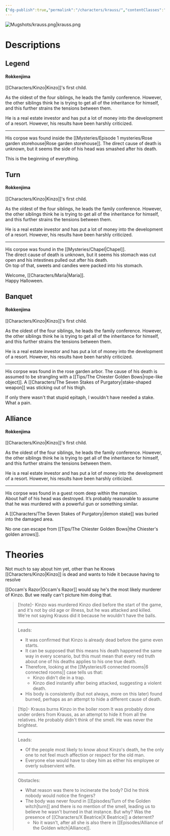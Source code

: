 ```yaml
---
{"dg-publish":true,"permalink":"/characters/krauss/","contentClasses":"center-headings","tags":["ushiromiya"]}
---
```



![Mugshots/krauss.png|krauss.png](/img/user/Mugshots/krauss.png)

# Descriptions

## Legend
#### Rokkenjima

[[Characters/Kinzo\|Kinzo]]'s first child.

As the oldest of the four siblings, he leads the family conference. However, the other siblings think he is trying to get all of the inheritance for himself, and this further strains the tensions between them.

He is a real estate investor and has put a lot of money into the development of a resort. However, his results have been harshly criticized.

---
His corpse was found inside the [[Mysteries/Episode 1 mysteries/Rose garden storehouse\|Rose garden storehouse]]. The direct cause of death is unknown, but it seems the side of his head was smashed after his death.

This is the beginning of everything.

## Turn
#### Rokkenjima

[[Characters/Kinzo\|Kinzo]]'s first child.

As the oldest of the four siblings, he leads the family conference. However, the other siblings think he is trying to get all of the inheritance for himself, and this further strains the tensions between them.

He is a real estate investor and has put a lot of money into the development of a resort. However, his results have been harshly criticized.

---
His corpse was found in the [[Mysteries/Chapel\|Chapel]].  
The direct cause of death is unknown, but it seems his stomach was cut open and his intestines pulled out after his death.  
On top of that, sweets and candies were packed into his stomach.  

Welcome, [[Characters/Maria\|Maria]].  
Happy Halloween.
## Banquet
#### Rokkenjima

[[Characters/Kinzo\|Kinzo]]'s first child.

As the oldest of the four siblings, he leads the family conference. However, the other siblings think he is trying to get all of the inheritance for himself, and this further strains the tensions between them.

He is a real estate investor and has put a lot of money into the development of a resort. However, his results have been harshly criticized.

---
His corpse was found in the rose garden arbor.
The cause of his death is assumed to be strangling with a [[Tips/The Chiester Golden Bows\|rope-like object]]. A [[Characters/The Seven Stakes of Purgatory\|stake-shaped weapon]] was sticking out of his thigh.  

If only there wasn't that stupid epitaph, I wouldn't have needed a stake. What a pain.
## Alliance
#### Rokkenjima

[[Characters/Kinzo\|Kinzo]]'s first child.

As the oldest of the four siblings, he leads the family conference. However, the other siblings think he is trying to get all of the inheritance for himself, and this further strains the tensions between them.

He is a real estate investor and has put a lot of money into the development of a resort. However, his results have been harshly criticized.

---
His corpse was found in a guest room deep within the mansion.  
About half of his head was destroyed. It’s probably reasonable to assume that he was murdered with a powerful gun or something similar.  

A [[Characters/The Seven Stakes of Purgatory\|demon stake]] was buried into the damaged area.  

No one can escape from [[Tips/The Chiester Golden Bows\|the Chiester's golden arrows]].
# Theories
Not much to say about him yet, other than he Knows [[Characters/Kinzo\|Kinzo]] is dead and wants to hide it because having to resolve

[[Occam's Razor\|Occam's Razor]] would say he's the most likely murderer of Kinzo. But we really can't picture him doing that.

<div class="transclusion internal-embed is-loaded"><div class="markdown-embed">



> [!note]- Kinzo was murdered
> Kinzo died before the start of the game, and it's not by old age or illness, but he was attacked and killed.
> We're not saying Krauss did it because he wouldn't have the balls.
> 
> ---
> Leads:
> - It was confirmed that Kinzo is already dead before the game even starts.
> - It can be supposed that this means his death happened the same way in every scenario, but this must mean that every red truth about one of his deaths applies to his one true death.
> - Therefore, looking at the [[Mysteries/6 connected rooms\|6 connected rooms]] case tells us that:
> 	- Kinzo didn't die in a trap.
> 	- Kinzo died instantly after being attacked, suggesting a violent death.
> - His body is consistently (but not always, more on this later) found burned, perhaps as an attempt to hide a different cause of death.

</div></div>


<div class="transclusion internal-embed is-loaded"><div class="markdown-embed">



> [!tip]- Krauss burns Kinzo in the boiler room
> It was probably done under orders from Krauss, as an attempt to hide it from all the relatives. 
> He probably didn't think of the smell. He was never the brightest.
> 
> ---
> Leads:
> - Of the people most likely to know about Kinzo's death, he the only one to not feel much affection or respect for the old man.
> - Everyone else would have to obey him as either his employee or overly subservient wife.
> ---
> Obstacles:
> - What reason was there to incinerate the body? Did he think nobody would notice the fingers?
> - The body was never found in [[Episodes/Turn of the Golden witch\|turn]] and there is no mention of the smell, leading us to believe he wasn't burned in that instance. But why? Was the presence of [[Characters/X Beatrice\|X Beatrice]] a deterrent?
> 	- No it wasn't, after all she is also there in [[Episodes/Alliance of the Golden witch\|Alliance]].

</div></div>
